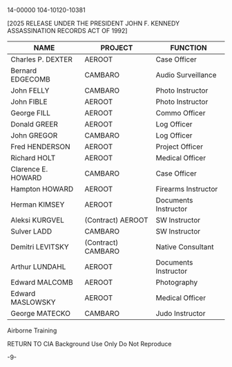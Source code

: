 14-00000
104-10120-10381

[2025 RELEASE UNDER THE PRESIDENT JOHN F. KENNEDY ASSASSINATION RECORDS ACT OF 1992]

NAME | PROJECT | FUNCTION
------- | -------- | --------
Charles P. DEXTER | AEROOT | Case Officer
Bernard EDGECOMB | CAMBARO | Audio Surveillance
John FELLY | CAMBARO | Photo Instructor
John FIBLE | AEROOT | Photo Instructor
George FILL | AEROOT | Commo Officer
Donald GREER | AEROOT | Log Officer
John GREGOR | CAMBARO | Log Officer
Fred HENDERSON | AEROOT | Project Officer
Richard HOLT | AEROOT | Medical Officer
Clarence E. HOWARD | CAMBARO | Case Officer
Hampton HOWARD | AEROOT | Firearms Instructor
Herman KIMSEY | AEROOT | Documents Instructor
Aleksi KURGVEL | (Contract) AEROOT | SW Instructor
Sulver LADD | CAMBARO | SW Instructor
Demitri LEVITSKY | (Contract) CAMBARO | Native Consultant
Arthur LUNDAHL | AEROOT | Documents Instructor
Edward MALCOMB | AEROOT | Photography
Edward MASLOWSKY | AEROOT | Medical Officer
George MATECKO | CAMBARO | Judo Instructor

Airborne Training

RETURN TO CIA
Background Use Only
Do Not Reproduce

-9-
